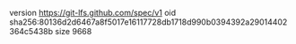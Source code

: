 version https://git-lfs.github.com/spec/v1
oid sha256:80136d2d6467a8f5017e16117728db1718d990b0394392a29014402364c5438b
size 9668
